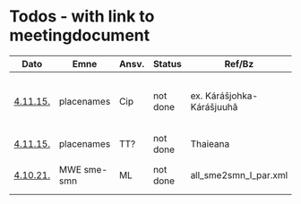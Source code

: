 # Todos - with link to meetingdocument

|   Dato | Emne | Ansv. | Status | Ref/Bz | Kommentar
| --- | --- | --- | --- | --- | ---
|  [4.11.15.](../../admin/giellatekno/151104.html) | placenames | Cip | not done | ex. Kárášjohka-Kárášjuuhâ |  PÄIKKINOOMAH_LOPÂLÂŠ_já\ puoh\ majemuš.doc, plukke ut par ved hjelp av nordsamiske navn som finnes i sme-propernouns.lexc
|  [4.11.15.](../../admin/giellatekno/151104.html) | placenames | TT?  | not done | Thaieana | international names: translation of appellative
|  [4.10.21.](../../admin/giellatekno/151021.html) | MWE sme-smn | ML  | not done | all_sme2smn_l_par.xml | 146 of the sme-words are not in bidix, should be treated manually
